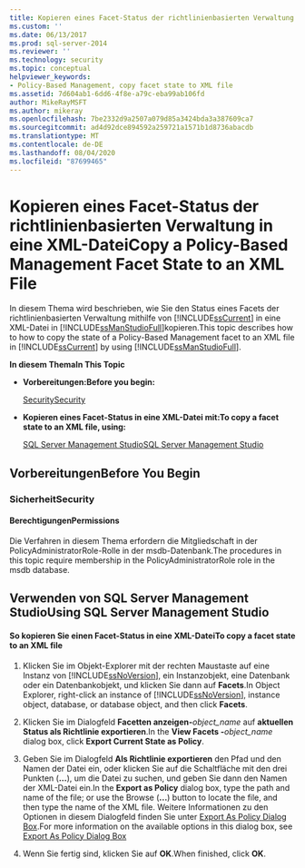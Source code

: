 ```yaml
---
title: Kopieren eines Facet-Status der richtlinienbasierten Verwaltung in eine XML-Datei | Microsoft-Dokumentation
ms.custom: ''
ms.date: 06/13/2017
ms.prod: sql-server-2014
ms.reviewer: ''
ms.technology: security
ms.topic: conceptual
helpviewer_keywords:
- Policy-Based Management, copy facet state to XML file
ms.assetid: 7d604ab1-6dd6-4f8e-a79c-eba99ab106fd
author: MikeRayMSFT
ms.author: mikeray
ms.openlocfilehash: 7be2332d9a2507a079d85a3424bda3a387609ca7
ms.sourcegitcommit: ad4d92dce894592a259721a1571b1d8736abacdb
ms.translationtype: MT
ms.contentlocale: de-DE
ms.lasthandoff: 08/04/2020
ms.locfileid: "87699465"
---
```

# <a name="copy-a-policy-based-management-facet-state-to-an-xml-file"></a><span data-ttu-id="ad830-102">Kopieren eines Facet-Status der richtlinienbasierten Verwaltung in eine XML-Datei</span><span class="sxs-lookup"><span data-stu-id="ad830-102">Copy a Policy-Based Management Facet State to an XML File</span></span>
  <span data-ttu-id="ad830-103">In diesem Thema wird beschrieben, wie Sie den Status eines Facets der richtlinienbasierten Verwaltung mithilfe von [!INCLUDE[ssCurrent](../../includes/sscurrent-md.md)] in eine XML-Datei in [!INCLUDE[ssManStudioFull](../../includes/ssmanstudiofull-md.md)]kopieren.</span><span class="sxs-lookup"><span data-stu-id="ad830-103">This topic describes how to how to copy the state of a Policy-Based Management facet to an XML file in [!INCLUDE[ssCurrent](../../includes/sscurrent-md.md)] by using [!INCLUDE[ssManStudioFull](../../includes/ssmanstudiofull-md.md)].</span></span>  
  
 <span data-ttu-id="ad830-104">**In diesem Thema**</span><span class="sxs-lookup"><span data-stu-id="ad830-104">**In This Topic**</span></span>  
  
-   <span data-ttu-id="ad830-105">**Vorbereitungen:**</span><span class="sxs-lookup"><span data-stu-id="ad830-105">**Before you begin:**</span></span>  
  
     [<span data-ttu-id="ad830-106">Security</span><span class="sxs-lookup"><span data-stu-id="ad830-106">Security</span></span>](#Security)  
  
-   <span data-ttu-id="ad830-107">**Kopieren eines Facet-Status in eine XML-Datei mit:**</span><span class="sxs-lookup"><span data-stu-id="ad830-107">**To copy a facet state to an XML file, using:**</span></span>  
  
     [<span data-ttu-id="ad830-108">SQL Server Management Studio</span><span class="sxs-lookup"><span data-stu-id="ad830-108">SQL Server Management Studio</span></span>](#SSMSProcedure)  
  
##  <a name="before-you-begin"></a><a name="BeforeYouBegin"></a> <span data-ttu-id="ad830-109">Vorbereitungen</span><span class="sxs-lookup"><span data-stu-id="ad830-109">Before You Begin</span></span>  
  
###  <a name="security"></a><a name="Security"></a> <span data-ttu-id="ad830-110">Sicherheit</span><span class="sxs-lookup"><span data-stu-id="ad830-110">Security</span></span>  
  
####  <a name="permissions"></a><a name="Permissions"></a> <span data-ttu-id="ad830-111">Berechtigungen</span><span class="sxs-lookup"><span data-stu-id="ad830-111">Permissions</span></span>  
 <span data-ttu-id="ad830-112">Die Verfahren in diesem Thema erfordern die Mitgliedschaft in der PolicyAdministratorRole-Rolle in der msdb-Datenbank.</span><span class="sxs-lookup"><span data-stu-id="ad830-112">The procedures in this topic require membership in the PolicyAdministratorRole role in the msdb database.</span></span>  
  
##  <a name="using-sql-server-management-studio"></a><a name="SSMSProcedure"></a> <span data-ttu-id="ad830-113">Verwenden von SQL Server Management Studio</span><span class="sxs-lookup"><span data-stu-id="ad830-113">Using SQL Server Management Studio</span></span>  
  
#### <a name="to-copy-a-facet-state-to-an-xml-file"></a><span data-ttu-id="ad830-114">So kopieren Sie einen Facet-Status in eine XML-Datei</span><span class="sxs-lookup"><span data-stu-id="ad830-114">To copy a facet state to an XML file</span></span>  
  
1.  <span data-ttu-id="ad830-115">Klicken Sie im Objekt-Explorer mit der rechten Maustaste auf eine Instanz von [!INCLUDE[ssNoVersion](../../includes/ssnoversion-md.md)], ein Instanzobjekt, eine Datenbank oder ein Datenbankobjekt, und klicken Sie dann auf **Facets**.</span><span class="sxs-lookup"><span data-stu-id="ad830-115">In Object Explorer, right-click an instance of [!INCLUDE[ssNoVersion](../../includes/ssnoversion-md.md)], instance object, database, or database object, and then click **Facets**.</span></span>  
  
2.  <span data-ttu-id="ad830-116">Klicken Sie im Dialogfeld **Facetten anzeigen-**_object_name_ auf **aktuellen Status als Richtlinie exportieren**.</span><span class="sxs-lookup"><span data-stu-id="ad830-116">In the **View Facets -**_object_name_ dialog box, click **Export Current State as Policy**.</span></span>  
  
3.  <span data-ttu-id="ad830-117">Geben Sie im Dialogfeld **Als Richtlinie exportieren** den Pfad und den Namen der Datei ein, oder klicken Sie auf die Schaltfläche mit den drei Punkten (**...**), um die Datei zu suchen, und geben Sie dann den Namen der XML-Datei ein.</span><span class="sxs-lookup"><span data-stu-id="ad830-117">In the **Export as Policy** dialog box, type the path and name of the file; or use the Browse (**...**) button to locate the file, and then type the name of the XML file.</span></span> <span data-ttu-id="ad830-118">Weitere Informationen zu den Optionen in diesem Dialogfeld finden Sie unter [Export As Policy Dialog Box](export-as-policy-dialog-box.md).</span><span class="sxs-lookup"><span data-stu-id="ad830-118">For more information on the available options in this dialog box, see [Export As Policy Dialog Box](export-as-policy-dialog-box.md)</span></span>  
  
4.  <span data-ttu-id="ad830-119">Wenn Sie fertig sind, klicken Sie auf **OK**.</span><span class="sxs-lookup"><span data-stu-id="ad830-119">When finished, click **OK**.</span></span>  
  
  
